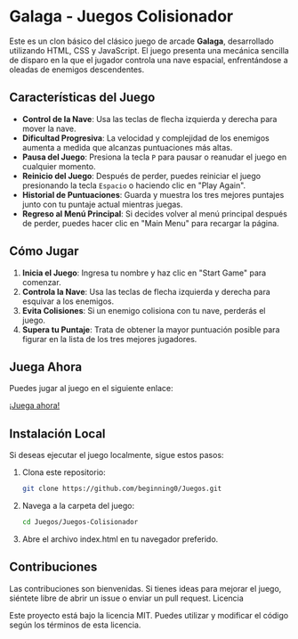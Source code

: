 # Galaga - Juegos Colisionador

Este es un clon básico del clásico juego de arcade **Galaga**, desarrollado utilizando HTML, CSS y JavaScript. El juego presenta una mecánica sencilla de disparo en la que el jugador controla una nave espacial, enfrentándose a oleadas de enemigos descendentes.

## Características del Juego

- **Control de la Nave**: Usa las teclas de flecha izquierda y derecha para mover la nave.
- **Dificultad Progresiva**: La velocidad y complejidad de los enemigos aumenta a medida que alcanzas puntuaciones más altas.
- **Pausa del Juego**: Presiona la tecla `P` para pausar o reanudar el juego en cualquier momento.
- **Reinicio del Juego**: Después de perder, puedes reiniciar el juego presionando la tecla `Espacio` o haciendo clic en "Play Again".
- **Historial de Puntuaciones**: Guarda y muestra los tres mejores puntajes junto con tu puntaje actual mientras juegas.
- **Regreso al Menú Principal**: Si decides volver al menú principal después de perder, puedes hacer clic en "Main Menu" para recargar la página.

## Cómo Jugar

1. **Inicia el Juego**: Ingresa tu nombre y haz clic en "Start Game" para comenzar.
2. **Controla la Nave**: Usa las teclas de flecha izquierda y derecha para esquivar a los enemigos.
3. **Evita Colisiones**: Si un enemigo colisiona con tu nave, perderás el juego.
4. **Supera tu Puntaje**: Trata de obtener la mayor puntuación posible para figurar en la lista de los tres mejores jugadores.

## Juega Ahora

Puedes jugar al juego en el siguiente enlace:

[¡Juega ahora!](https://beginning0.github.io/Juegos/Juegos-Colisionador/)

## Instalación Local

Si deseas ejecutar el juego localmente, sigue estos pasos:

1. Clona este repositorio:
   ```bash
   git clone https://github.com/beginning0/Juegos.git
2. Navega a la carpeta del juego:
   ```bash
   cd Juegos/Juegos-Colisionador
3. Abre el archivo index.html en tu navegador preferido.

## Contribuciones

Las contribuciones son bienvenidas. Si tienes ideas para mejorar el juego, siéntete libre de abrir un issue o enviar un pull request.
Licencia

Este proyecto está bajo la licencia MIT. Puedes utilizar y modificar el código según los términos de esta licencia.

